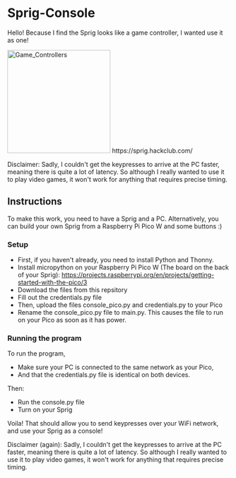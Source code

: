 # Sprig-Console

Hello! Because I find the Sprig looks like a game controller, I wanted use it as one!

<img width="233" alt="Game_Controllers" src="https://github.com/user-attachments/assets/2b5e54a5-905c-4256-b7b9-04d01e1272a6" />
https://sprig.hackclub.com/

Disclaimer: Sadly, I couldn't get the keypresses to arrive at the PC faster, meaning there is quite a lot of latency. So although I really wanted to use it to play video games, it won't work for anything that requires precise timing.

## Instructions

To make this work, you need to have a Sprig and a PC.
Alternatively, you can build your own Sprig from a Raspberry Pi Pico W and some buttons :)

### Setup

- First, if you haven't already, you need to install Python and Thonny.
- Install micropython on your Raspberry Pi Pico W (The board on the back of your Sprig): https://projects.raspberrypi.org/en/projects/getting-started-with-the-pico/3
- Download the files from this repsitory
- Fill out the credentials.py file
- Then, upload the files console_pico.py and credentials.py to your Pico
- Rename the console_pico.py file to main.py. This causes the file to run on your Pico as soon as it has power.

### Running the program

To run the program, 
- Make sure your PC is connected to the same network as your Pico,
- And that the credentials.py file is identical on both devices.

Then:
- Run the console.py file
- Turn on your Sprig

Voila! That should allow you to send keypresses over your WiFi network, and use your Sprig as a console!

Disclaimer (again): Sadly, I couldn't get the keypresses to arrive at the PC faster, meaning there is quite a lot of latency. So although I really wanted to use it to play video games, it won't work for anything that requires precise timing.
